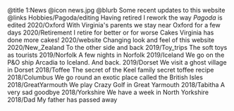 @title		1:News
@icon		news.jpg
@blurb		Some recent updates to this website
@links
Hobbies/Pagoda/editing		Having retired I rework the way *Pagoda* is edited
2020/Oxford		With Virginia's parents we stay near Oxford for a few days
2020/Retirement		I retire for better or for worse
Cakes		Virginia has done more cakes!
2020/website		Changing look and feel of this website
2020/New_Zealand		To the other side and back
2019/Toy_trips		The soft toys as tourists
2019/Norfolk		A few nights in Norfolk
2019/Iceland		We go on the P&amp;O ship Arcadia to Iceland. And back.
2019/Dorset		We visit a ghost village in Dorset
2018/Toffee		The secret of the Keel family secret toffee recipe
2018/Columbus		We go round an exotic place called the British Isles
2018/GreatYarmouth		We play Crazy Golf in Great Yarmouth
2018/Tabitha		A very sad goodbye
2018/Yorkshire		We have a week in North Yorkshire
2018/Dad		My father has passed away
